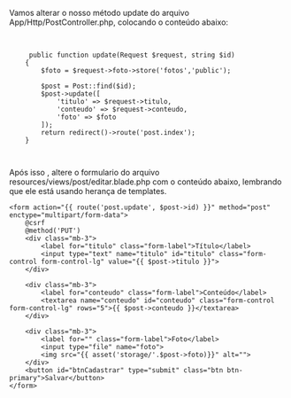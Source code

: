 Vamos alterar o nosso método update do arquivo App/Http/PostController.php, colocando o conteúdo abaixo:

<pre class="language-php">
  <code class="language-php">

     public function update(Request $request, string $id)
    {
        $foto = $request->foto->store('fotos','public');

        $post = Post::find($id);
        $post->update([
            'titulo' => $request->titulo,
            'conteudo' => $request->conteudo,
            'foto' => $foto
        ]);
        return redirect()->route('post.index');   
    }
 
  </code>
</pre>

Após isso , altere o formulario do arquivo resources/views/post/editar.blade.php com o conteúdo abaixo, lembrando que ele está usando herança de templates.



    <form action="{{ route('post.update', $post->id) }}" method="post" enctype="multipart/form-data">
        @csrf
        @method('PUT')
        <div class="mb-3">
            <label for="titulo" class="form-label">Título</label>
            <input type="text" name="titulo" id="titulo" class="form-control form-control-lg" value="{{ $post->titulo }}">
        </div>
        
        <div class="mb-3">
            <label for="conteudo" class="form-label">Conteúdo</label>
            <textarea name="conteudo" id="conteudo" class="form-control form-control-lg" rows="5">{{ $post->conteudo }}</textarea>
        </div>
        
        <div class="mb-3">
            <label for="" class="form-label">Foto</label>
            <input type="file" name="foto">
            <img src="{{ asset('storage/'.$post->foto)}}" alt="">
        </div>
        <button id="btnCadastrar" type="submit" class="btn btn-primary">Salvar</button>
    </form>
